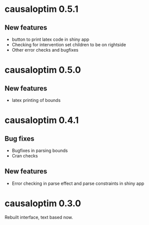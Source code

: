 # causaloptim 0.5.1

## New features

- button to print latex code in shiny app
- Checking for intervention set children to be on rightside
- Other error checks and bugfixes

# causaloptim 0.5.0

## New features

- latex printing of bounds
    
# causaloptim 0.4.1

## Bug fixes

+ Bugfixes in parsing bounds
+ Cran checks

## New features 

+ Error checking in parse effect and parse constraints in shiny app

# causaloptim 0.3.0

Rebuilt interface, text based now. 